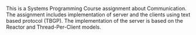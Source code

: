 This is a Systems Programming Course assignment about Communication. The assignment includes implementation of server and the clients
using text based protocol (TBGP). The implementation of the server is based on the Reactor and Thread-Per-Client models.
